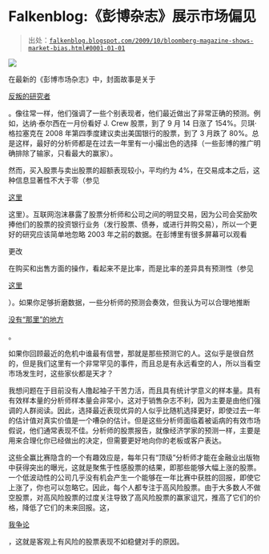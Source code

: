<!--yml

类别: 未分类

日期：2024 年 5 月 12 日 21:46:51

-->

# Falkenblog:《彭博杂志》展示市场偏见

> 出处：[`falkenblog.blogspot.com/2009/10/bloomberg-magazine-shows-market-bias.html#0001-01-01`](http://falkenblog.blogspot.com/2009/10/bloomberg-magazine-shows-market-bias.html#0001-01-01)

![](https://blogger.googleusercontent.com/img/b/R29vZ2xl/AVvXsEhxZqs7praQDZEVQ0-SwXK4Abq3CT5B5gDYLQylN-43B3TXWCyVzBkElYvQAIpaws5QYLRcyoLwoa7j67-Qgkfkqfi76hyphenhyphentV7pUbpw83Q-GspptsAC5AEdOPGbhszF2Mwgl0BsH9A/s1600-h/marketsmag_200x152.jpg)

在最新的《彭博市场杂志》中，封面故事是关于

[反叛的研究者](http://www.bloomberg.com/news/marketsmag/mm_1109_trim1.html)

。像往常一样，他们强调了一些个别表现者，他们最近做出了非常正确的预测。例如，达纳·泰尔西在一月份看好 J. Crew 股票，到了 9 月 14 日涨了 154%。贝琪·格拉塞克在 2008 年第四季度建议卖出美国银行的股票，到了 3 月跌了 80%。总是这样，最好的分析师都是在过去一年里有一小撮出色的选择（一些彭博的推广明确排除了输家，只看最大的赢家）。

然而，买入股票与卖出股票的超额表现较小，平均约为 4%，在交易成本之后，这种信息显著性不大于零（参见

[这里](http://www.jstor.org/pss/222573)

这里）。互联网泡沫暴露了股票分析师和公司之间的明显交易，因为公司会奖励吹捧他们的股票的投资银行业务（发行股票、债券，或进行并购交易），所以一个更好的研究应该简单地忽略 2003 年之前的数据。在彭博里有很多屏幕可以观看

更改

在购买和出售方面的操作，看起来不是比率，而是比率的差异具有预测性（参见

[这里](http://www.jstor.org/pss/3694731)

）。如果你足够折磨数据，一些分析师的预测会奏效，但我认为可以合理地推断

[没有“那里”的地方](http://www.tenderbuttons.com/gsonline/alice.html)

。

如果你回顾最近的危机中谁最有信誉，那就是那些预测它的人。这似乎是很自然的，但是我们这里有一个非常罕见的事件，而且总是有永远看空的人，所以当看空市场发生时，这些家伙都是天才？

我想问题在于目前没有人撸起袖子干苦力活，而且具有统计学意义的样本量。具有有效样本量的分析师样本量会非常小，这对于销售杂志不利，因为主要是由他们强调的人群阅读。因此，选择最近表现优异的人似乎比随机选择更好，即使过去一年的估计值对真实价值是一个嘈杂的估计。但是这些分析师面临着被诟病的有效市场假说，他们通常表现不佳。分析师的股票报告，就像经济学家的预测一样，主要是用来合理化你已经做出的决定，但需要更好地向你的老板或客户表达。

这些全赢比赛隐含的一个有趣效应是，每年只有“顶级”分析师才能在金融业出版物中获得突出的曝光，这就是聚焦于性感股票的结果，即那些能够大幅上涨的股票。一个低波动性的公司几乎没有机会产生一个能够在一年比赛中获胜的回报，即使它上涨了，你也可以忽略它。因此，每个人都专注于高风险股票。由于大多数人不做空股票，对高风险股票的过度关注导致了高风险股票的赢家诅咒，推高了它们的价格，降低了它们的未来回报。这，

[我争论](http://www.amazon.com/Finding-Alpha-Search-Return-Finance/dp/0470445904/ref=sr_1_1?ie=UTF8&s=books&qid=1255398877&sr=1-1)

，这就是客观上有风险的股票表现不如稳健对手的原因。
